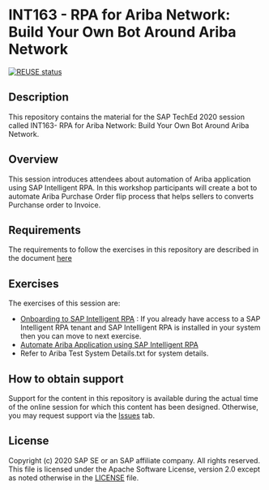 # INT163 - RPA for Ariba Network: Build Your Own Bot Around Ariba Network

[![REUSE status](https://api.reuse.software/badge/github.com/SAP-samples/teched2020-INT163)](https://api.reuse.software/info/github.com/SAP-samples/teched2020-INT163)

## Description

This repository contains the material for the SAP TechEd 2020 session called INT163- RPA for Ariba Network: Build Your Own Bot Around Ariba Network. 

## Overview

This session introduces attendees about automation of Ariba application using SAP Intelligent RPA. In this workshop participants will create a bot to automate Ariba Purchase Order flip process that helps sellers to converts Purchanse order to Invoice.

## Requirements

The requirements to follow the exercises in this repository are described in the document [here](https://github.com/SAP-samples/teched2020-INT163/blob/main/prerequisites/%5B163%5D%20RPA%20for%20Ariba%20Network%20Build%20Your%20Own%20Bot%20Around%20Ariba%20Network-Prerequisite.pdf)

## Exercises

The exercises of this session are:

- [Onboarding to SAP Intelligent RPA](https://github.com/SAP-samples/teched2020-INT163/blob/main/onboarding/%5BINT163%5D%20RPA%20for%20Ariba%20Network%20Build%20Your%20Own%20Bot%20Around%20Ariba%20Networke_Tenant%20Onboarding.pdf) : If you already have   access to a SAP Intelligent RPA tenant and SAP Intelligent RPA is installed in your system then you can move to next exercise.
- [Automate Ariba Application using SAP Intelligent RPA](https://github.com/SAP-samples/teched2020-INT163/blob/main/exercises/%5BINT163%5D%20RPA%20for%20Ariba%20Network%20Build%20Your%20Own%20Bot%20Around%20Ariba%20Network.pdf)
- Refer to Ariba Test System Details.txt for system details.

## How to obtain support

Support for the content in this repository is available during the actual time of the online session for which this content has been designed. Otherwise, you may request support via the [Issues](../../issues) tab.

## License
Copyright (c) 2020 SAP SE or an SAP affiliate company. All rights reserved. This file is licensed under the Apache Software License, version 2.0 except as noted otherwise in the [LICENSE](LICENSES/Apache-2.0.txt) file.

